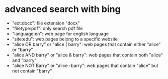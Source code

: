 # advanced search with bing

- "ext:docx": file extension "docx"
- "filetype:pdf": only search pdf file
- "language:en": web page for english language
- "site:edu": web pages belong to a specific website
- "alice OR barry" or "alice | barry": web pages that contain either "alice" or "barry"
- "alice AND barry" or "alice & barry": web pages that contain both "alice" and "barry"
- "alice NOT Barry" or "alice -barry": web pages that contain "alice" but not contain "barry"

